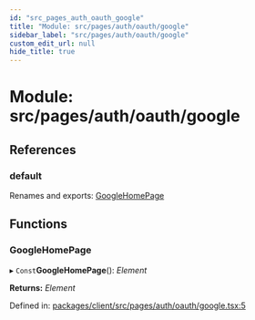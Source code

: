 ```yaml
---
id: "src_pages_auth_oauth_google"
title: "Module: src/pages/auth/oauth/google"
sidebar_label: "src/pages/auth/oauth/google"
custom_edit_url: null
hide_title: true
---
```


# Module: src/pages/auth/oauth/google

## References

### default

Renames and exports: [GoogleHomePage](src_pages_auth_oauth_google.md#googlehomepage)

## Functions

### GoogleHomePage

▸ `Const`**GoogleHomePage**(): *Element*

**Returns:** *Element*

Defined in: [packages/client/src/pages/auth/oauth/google.tsx:5](https://github.com/xr3ngine/xr3ngine/blob/77d12cea0/packages/client/src/pages/auth/oauth/google.tsx#L5)
